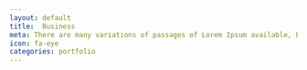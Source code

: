 ```yaml
---
layout: default
title:  Business
meta: There are many variations of passages of Lorem Ipsum available, but the majority
icon: fa-eye
categories: portfolio
---
```


